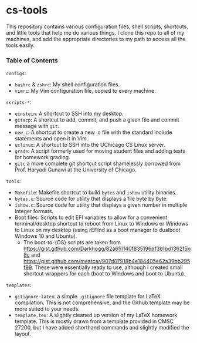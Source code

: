 # cs-tools

This repository contains various configuration files, shell scripts, shortcuts, and little tools that help me do various things. I clone this repo to all of my machines, and add the appropriate directories to my path to access all the tools easily.

### Table of Contents
`configs`:
  * `bashrc` & `zshrc`: My shell configuration files.
  * `vimrc`: My Vim configuration file, copied to every machine.

`scripts-*`:
  * `einstein`: A shortcut to SSH into my desktop.
  * `gitacp`: A shortcut to add, commit, and push a given file and commit message with `git`.
  * `new_c`: A shortcut to create a new .c file with the standard include statements and open it in Vim.
  * `uclinux`: A shortcut to SSH into the UChicago CS Linux server.
  * `grade`: A script formerly used for moving student files and adding tests for homework grading.
  * `gitc` a more complete git shortcut script shamelessly borrowed from Prof. Haryadi Gunawi at the University of Chicago.

`tools`:
  * `Makefile`: Makefile shortcut to build `bytes` and `ishow` utility binaries.
  * `bytes.c`: Source code for utility that displays a file byte by byte.
  * `ishow.c`: Source code for utility that displays a given number in multiple integer formats.
  * Boot files: Scripts to edit EFI variables to allow for a convenient terminal/desktop shortcut to reboot from Linux to Windows or Windows to Linux on my desktop (using rEFInd as a boot manager to dualboot Windows 10 and Ubuntu).
    * The boot-to-{OS} scripts are taken from https://gist.github.com/Darkhogg/82a651f40f835196df3b1bd1362f5b8c and https://gist.github.com/meatcar/907d07918b4e184405e62a39bb295f99. These were essentially ready to use, although I created small shortcut wrappers for each (boot to Windows and boot to Ubuntu).

`templates`:
  * `gitignore-latex`: a simple `.gitignore` file template for LaTeX compilation. This is not comprehensive, and the Github template may be more suited to your needs.
  * `template.tex`: A slightly cleaned up version of my LaTeX homework template. This is mostly drawn from a template provided in CMSC 27200, but I have added shorthand commands and slightly modified the layout.
  